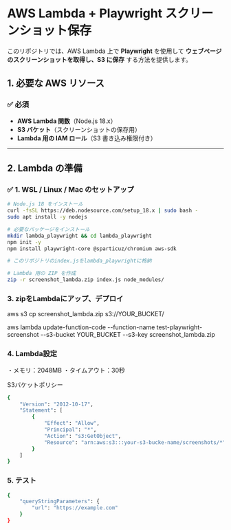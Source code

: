 # AWS Lambda + Playwright スクリーンショット保存

このリポジトリでは、AWS Lambda 上で **Playwright** を使用して **ウェブページのスクリーンショットを取得し、S3 に保存** する方法を提供します。

## 1. 必要な AWS リソース
### ✅ 必須
- **AWS Lambda 関数**（Node.js 18.x）
- **S3 バケット**（スクリーンショットの保存用）
- **Lambda 用の IAM ロール**（S3 書き込み権限付き）

---

## 2. Lambda の準備

### ✅ 1. WSL / Linux / Mac のセットアップ
```sh
# Node.js 18 をインストール
curl -fsSL https://deb.nodesource.com/setup_18.x | sudo bash -
sudo apt install -y nodejs

# 必要なパッケージをインストール
mkdir lambda_playwright && cd lambda_playwright
npm init -y
npm install playwright-core @sparticuz/chromium aws-sdk

# このリポジトリのindex.jsをlambda_playwrightに格納

# Lambda 用の ZIP を作成
zip -r screenshot_lambda.zip index.js node_modules/
```

### 3. zipをLambdaにアップ、デプロイ
 aws s3 cp screenshot_lambda.zip s3://YOUR_BUCKET/

 aws lambda update-function-code --function-name test-playwright-screenshot --s3-bucket YOUR_BUCKET --s3-key screenshot_lambda.zip

### 4. Lambda設定
・メモリ：2048MB
・タイムアウト：30秒

S3バケットポリシー
```sh
{
    "Version": "2012-10-17",
    "Statement": [
        {
            "Effect": "Allow",
            "Principal": "*",
            "Action": "s3:GetObject",
            "Resource": "arn:aws:s3:::your-s3-bucke-name/screenshots/*"
        }
    ]
}
```

### 5. テスト
```sh
{
    "queryStringParameters": {
        "url": "https://example.com"
    }
}

```

